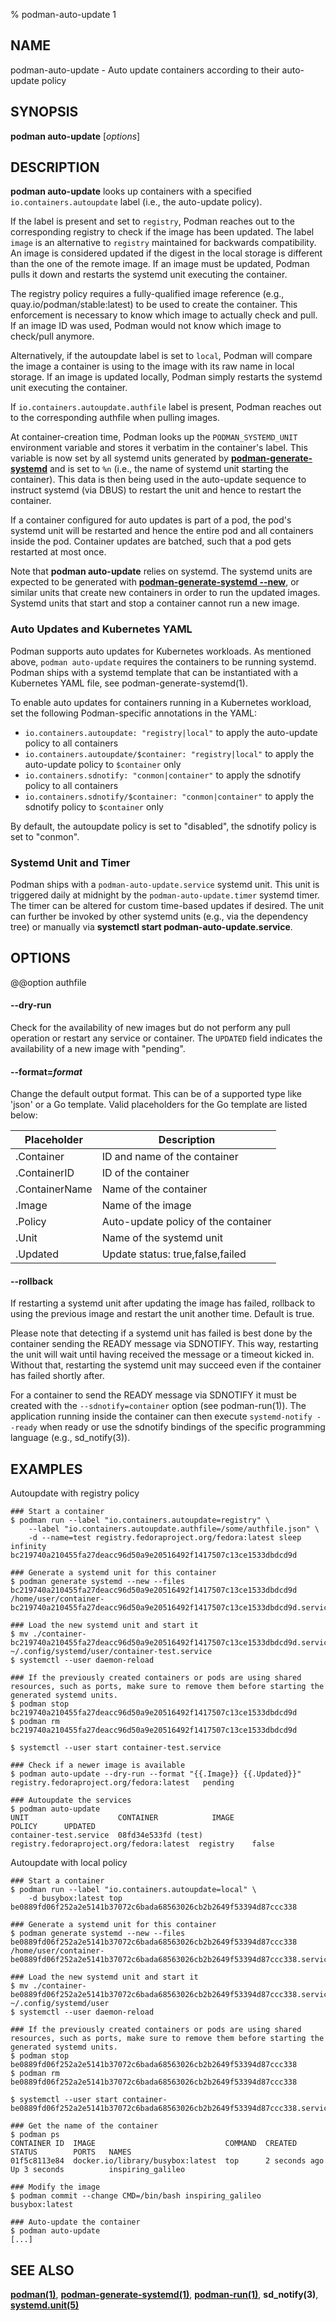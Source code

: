 % podman-auto-update 1

## NAME

podman\-auto-update - Auto update containers according to their auto-update policy

## SYNOPSIS

**podman auto-update** [*options*]

## DESCRIPTION

**podman auto-update** looks up containers with a specified `io.containers.autoupdate` label (i.e., the auto-update policy).

If the label is present and set to `registry`, Podman reaches out to the corresponding registry to check if the image has been updated. The label `image` is an alternative to `registry` maintained for backwards compatibility.
An image is considered updated if the digest in the local storage is different than the one of the remote image.
If an image must be updated, Podman pulls it down and restarts the systemd unit executing the container.

The registry policy requires a fully-qualified image reference (e.g., quay.io/podman/stable:latest) to be used to create the container.
This enforcement is necessary to know which image to actually check and pull.
If an image ID was used, Podman would not know which image to check/pull anymore.

Alternatively, if the autoupdate label is set to `local`, Podman will compare the image a container is using to the image with its raw name in local storage.
If an image is updated locally, Podman simply restarts the systemd unit executing the container.

If `io.containers.autoupdate.authfile` label is present, Podman reaches out to the corresponding authfile when pulling images.

At container-creation time, Podman looks up the `PODMAN_SYSTEMD_UNIT` environment variable and stores it verbatim in the container's label.
This variable is now set by all systemd units generated by **[podman-generate-systemd](commands/podman-generate/podman-generate-systemd.md)** and is set to `%n` (i.e., the name of systemd unit starting the container).
This data is then being used in the auto-update sequence to instruct systemd (via DBUS) to restart the unit and hence to restart the container.

If a container configured for auto updates is part of a pod, the pod's systemd unit will be restarted and hence the entire pod and all containers inside the pod. Container updates are batched, such that a pod gets restarted at most once.

Note that **podman auto-update** relies on systemd. The systemd units are expected to be generated with **[podman-generate-systemd --new](commands/podman-generate/podman-generate-systemd.md#--new)**, or similar units that create new containers in order to run the updated images.
Systemd units that start and stop a container cannot run a new image.

### Auto Updates and Kubernetes YAML

Podman supports auto updates for Kubernetes workloads. As mentioned above, `podman auto-update` requires the containers to be running systemd. Podman ships with a systemd template that can be instantiated with a Kubernetes YAML file, see podman-generate-systemd(1).

To enable auto updates for containers running in a Kubernetes workload, set the following Podman-specific annotations in the YAML:

- `io.containers.autoupdate: "registry|local"` to apply the auto-update policy to all containers
- `io.containers.autoupdate/$container: "registry|local"` to apply the auto-update policy to `$container` only
- `io.containers.sdnotify: "conmon|container"` to apply the sdnotify policy to all containers
- `io.containers.sdnotify/$container: "conmon|container"` to apply the sdnotify policy to `$container` only

By default, the autoupdate policy is set to "disabled", the sdnotify policy is set to "conmon".

### Systemd Unit and Timer

Podman ships with a `podman-auto-update.service` systemd unit. This unit is triggered daily at midnight by the `podman-auto-update.timer` systemd timer. The timer can be altered for custom time-based updates if desired. The unit can further be invoked by other systemd units (e.g., via the dependency tree) or manually via **systemctl start podman-auto-update.service**.

## OPTIONS

@@option authfile

#### **--dry-run**

Check for the availability of new images but do not perform any pull operation or restart any service or container.
The `UPDATED` field indicates the availability of a new image with "pending".

#### **--format**=_format_

Change the default output format. This can be of a supported type like 'json' or a Go template.
Valid placeholders for the Go template are listed below:

| **Placeholder** | **Description**                     |
| --------------- | ----------------------------------- |
| .Container      | ID and name of the container        |
| .ContainerID    | ID of the container                 |
| .ContainerName  | Name of the container               |
| .Image          | Name of the image                   |
| .Policy         | Auto-update policy of the container |
| .Unit           | Name of the systemd unit            |
| .Updated        | Update status: true,false,failed    |

#### **--rollback**

If restarting a systemd unit after updating the image has failed, rollback to using the previous image and restart the unit another time. Default is true.

Please note that detecting if a systemd unit has failed is best done by the container sending the READY message via SDNOTIFY. This way, restarting the unit will wait until having received the message or a timeout kicked in. Without that, restarting the systemd unit may succeed even if the container has failed shortly after.

For a container to send the READY message via SDNOTIFY it must be created with the `--sdnotify=container` option (see podman-run(1)). The application running inside the container can then execute `systemd-notify --ready` when ready or use the sdnotify bindings of the specific programming language (e.g., sd_notify(3)).

## EXAMPLES

Autoupdate with registry policy

```
### Start a container
$ podman run --label "io.containers.autoupdate=registry" \
    --label "io.containers.autoupdate.authfile=/some/authfile.json" \
    -d --name=test registry.fedoraproject.org/fedora:latest sleep infinity
bc219740a210455fa27deacc96d50a9e20516492f1417507c13ce1533dbdcd9d

### Generate a systemd unit for this container
$ podman generate systemd --new --files bc219740a210455fa27deacc96d50a9e20516492f1417507c13ce1533dbdcd9d
/home/user/container-bc219740a210455fa27deacc96d50a9e20516492f1417507c13ce1533dbdcd9d.service

### Load the new systemd unit and start it
$ mv ./container-bc219740a210455fa27deacc96d50a9e20516492f1417507c13ce1533dbdcd9d.service ~/.config/systemd/user/container-test.service
$ systemctl --user daemon-reload

### If the previously created containers or pods are using shared resources, such as ports, make sure to remove them before starting the generated systemd units.
$ podman stop bc219740a210455fa27deacc96d50a9e20516492f1417507c13ce1533dbdcd9d
$ podman rm bc219740a210455fa27deacc96d50a9e20516492f1417507c13ce1533dbdcd9d

$ systemctl --user start container-test.service

### Check if a newer image is available
$ podman auto-update --dry-run --format "{{.Image}} {{.Updated}}"
registry.fedoraproject.org/fedora:latest   pending

### Autoupdate the services
$ podman auto-update
UNIT                    CONTAINER            IMAGE                                     POLICY      UPDATED
container-test.service  08fd34e533fd (test)  registry.fedoraproject.org/fedora:latest  registry    false
```

Autoupdate with local policy

```
### Start a container
$ podman run --label "io.containers.autoupdate=local" \
    -d busybox:latest top
be0889fd06f252a2e5141b37072c6bada68563026cb2b2649f53394d87ccc338

### Generate a systemd unit for this container
$ podman generate systemd --new --files be0889fd06f252a2e5141b37072c6bada68563026cb2b2649f53394d87ccc338
/home/user/container-be0889fd06f252a2e5141b37072c6bada68563026cb2b2649f53394d87ccc338.service

### Load the new systemd unit and start it
$ mv ./container-be0889fd06f252a2e5141b37072c6bada68563026cb2b2649f53394d87ccc338.service ~/.config/systemd/user
$ systemctl --user daemon-reload

### If the previously created containers or pods are using shared resources, such as ports, make sure to remove them before starting the generated systemd units.
$ podman stop be0889fd06f252a2e5141b37072c6bada68563026cb2b2649f53394d87ccc338
$ podman rm be0889fd06f252a2e5141b37072c6bada68563026cb2b2649f53394d87ccc338

$ systemctl --user start container-be0889fd06f252a2e5141b37072c6bada68563026cb2b2649f53394d87ccc338.service

### Get the name of the container
$ podman ps
CONTAINER ID  IMAGE                             COMMAND  CREATED        STATUS        PORTS   NAMES
01f5c8113e84  docker.io/library/busybox:latest  top      2 seconds ago  Up 3 seconds          inspiring_galileo

### Modify the image
$ podman commit --change CMD=/bin/bash inspiring_galileo busybox:latest

### Auto-update the container
$ podman auto-update
[...]
```

## SEE ALSO

**[podman(1)](podman.md)**, **[podman-generate-systemd(1)](commands/podman-generate/podman-generate-systemd.md)**, **[podman-run(1)](commands/podman-run.md)**, **sd_notify(3)**, **[systemd.unit(5)](https://www.freedesktop.org/software/systemd/man/systemd.unit.html)**
